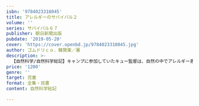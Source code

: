 ```yaml
---
isbn: '9784023318045'
title: アレルギーのサバイバル２
volume: ''
series: サバイバル６７
publisher: 朝日新聞出版
pubdate: '2019-05-20'
cover: 'https://cover.openbd.jp/9784023318045.jpg'
author: ゴムドリｃｏ．韓賢東／著
description: >-
  【自然科学/自然科学総記】キャンプに参加していたキュー監督は、自然の中でアレルギー患者を治療するというドキュメンタリーの撮影を続けるが、子どもたちには次々と危険が迫る。さらに急な嵐に見舞われ、ジオたちはキャンプから離れてしまう。ペンションを見つけたが、妖しい雰囲気に圧倒され……。
price: '1200'
genre: ''
target: 児童
format: 全集・双書
content: 自然科学総記

---
```


